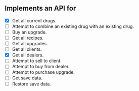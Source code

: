 
## Implements an API for
- [x] Get all current drugs.  
- [ ] Attempt to combine an existing drug with an existing drug.
- [ ] Buy an upgrade.
- [ ] Get all recipes.
- [ ] Get all upgrades.
- [ ] Get all clients.
- [x] Get all dealers.
- [ ] Attempt to sell to client.
- [ ] Attempt to buy from dealer.
- [ ] Attempt to purchase upgrade.
- [ ] Get save data.
- [ ] Restore save data.
